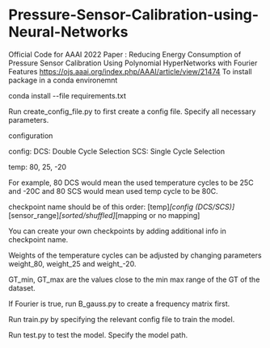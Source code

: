 # Pressure-Sensor-Calibration-using-Neural-Networks
Official Code for AAAI 2022 Paper : Reducing Energy Consumption of Pressure Sensor Calibration Using Polynomial HyperNetworks with Fourier Features
https://ojs.aaai.org/index.php/AAAI/article/view/21474
To install package in a conda environemnt

conda install --file requirements.txt


Run create_config_file.py to first create a config file. Specify all necessary parameters.

configuration

config:
DCS: Double Cycle Selection
SCS: Single Cycle Selection

temp:
80, 25, -20

For example, 80 DCS would mean the used temperature cycles to be 25C and -20C and 80 SCS would mean used temp cycle to be 80C.

checkpoint name should be of this order: [temp]_[config (DCS/SCS)]_[sensor_range]_[sorted/shuffled]_[mapping or no mapping]

You can create your own checkpoints by adding additional info in checkpoint name.

Weights of the temperature cycles can be adjusted by changing parameters weight_80, weight_25 and weight_-20.

GT_min, GT_max are the values close to the min max range of the GT of the dataset.

If Fourier is true, run B_gauss.py to create a frequency matrix first.

Run train.py by specifying the relevant config file to train the model.

Run test.py to test the model. Specify the model path.
